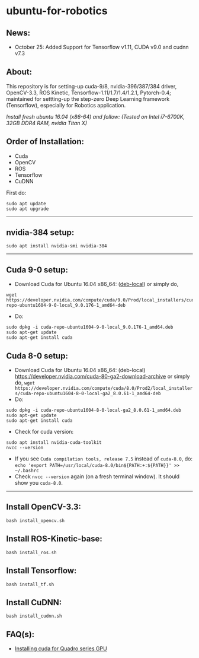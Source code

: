 # ubuntu-for-robotics

## News: 
- October 25: Added Support for Tensorflow v1.11, CUDA v9.0 and cudnn v7.3

## About:

This repository is for setting-up cuda-9/8, nvidia-396/387/384 driver, OpenCV-3.3, ROS Kinetic, Tensorflow-1.11/1.7/1.4/1.2.1, Pytorch-0.4; maintained for settting-up the step-zero Deep Learning framework (Tensorflow), especially for Robotics application.

*Install fresh ubuntu 16.04 (x86-64) and follow:*
*(Tested on Intel i7-6700K, 32GB DDR4 RAM, nvidia Titan X)*

## Order of Installation:
- Cuda
- OpenCV
- ROS
- Tensorflow
- CuDNN

First do:
```
sudo apt update
sudo apt upgrade
```

***

## nvidia-384 setup:
`sudo apt install nvidia-smi nvidia-384`
***

## Cuda 9-0 setup:
- Download Cuda for Ubuntu 16.04 x86_64: ([deb-local](https://developer.nvidia.com/cuda-90-download-archive?target_os=Linux&target_arch=x86_64&target_distro=Ubuntu&target_version=1604&target_type=deblocal))
or simply do, 
```
wget https://developer.nvidia.com/compute/cuda/9.0/Prod/local_installers/cuda-repo-ubuntu1604-9-0-local_9.0.176-1_amd64-deb
```

- Do: 
```
sudo dpkg -i cuda-repo-ubuntu1604-9-0-local_9.0.176-1_amd64.deb 
sudo apt-get update
sudo apt-get install cuda
```



## Cuda 8-0 setup:
- Download Cuda for Ubuntu 16.04 x86_64: (deb-local)
https://developer.nvidia.com/cuda-80-ga2-download-archive
or simply do, `wget https://developer.nvidia.com/compute/cuda/8.0/Prod2/local_installers/cuda-repo-ubuntu1604-8-0-local-ga2_8.0.61-1_amd64-deb`
- Do: 
```
sudo dpkg -i cuda-repo-ubuntu1604-8-0-local-ga2_8.0.61-1_amd64.deb
sudo apt-get update
sudo apt-get install cuda
```

- Check for cuda version:
```
sudo apt install nvidia-cuda-toolkit
nvcc --version
```

- If you see `Cuda compilation tools, release 7.5` instead of `cuda-8.0`, do:
``
echo 'export PATH=/usr/local/cuda-8.0/bin${PATH:+:${PATH}}' >> ~/.bashrc
``
- Check `nvcc --version` again (on a fresh terminal window). It should show you `cuda-8.0`.
***


## Install OpenCV-3.3:
``bash install_opencv.sh``

## Install ROS-Kinetic-base:
``bash install_ros.sh``

## Install Tensorflow:
``bash install_tf.sh``

## Install CuDNN:
``bash install_cudnn.sh``


## FAQ(s):
- [Installing cuda for Quadro series GPU](https://github.com/chahatdeep/ubuntu-for-robotics/issues/3)
